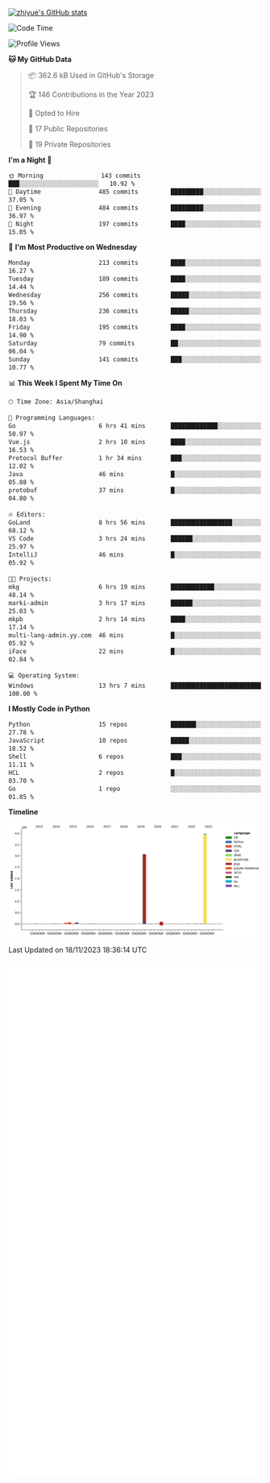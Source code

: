 
[![zhiyue's GitHub stats](https://github-readme-stats.vercel.app/api?username=zhiyue)](https://github.com/anuraghazra/github-readme-stats&&show_icons=true)

<!--START_SECTION:waka-->
![Code Time](http://img.shields.io/badge/Code%20Time-1%2C755%20hrs%206%20mins-blue)

![Profile Views](http://img.shields.io/badge/Profile%20Views-0-blue)

**🐱 My GitHub Data** 

> 📦 362.6 kB Used in GitHub's Storage 
 > 
> 🏆 146 Contributions in the Year 2023
 > 
> 💼 Opted to Hire
 > 
> 📜 17 Public Repositories 
 > 
> 🔑 19 Private Repositories 
 > 
**I'm a Night 🦉** 

```text
🌞 Morning                143 commits         ███░░░░░░░░░░░░░░░░░░░░░░   10.92 % 
🌆 Daytime                485 commits         █████████░░░░░░░░░░░░░░░░   37.05 % 
🌃 Evening                484 commits         █████████░░░░░░░░░░░░░░░░   36.97 % 
🌙 Night                  197 commits         ████░░░░░░░░░░░░░░░░░░░░░   15.05 % 
```
📅 **I'm Most Productive on Wednesday** 

```text
Monday                   213 commits         ████░░░░░░░░░░░░░░░░░░░░░   16.27 % 
Tuesday                  189 commits         ████░░░░░░░░░░░░░░░░░░░░░   14.44 % 
Wednesday                256 commits         █████░░░░░░░░░░░░░░░░░░░░   19.56 % 
Thursday                 236 commits         █████░░░░░░░░░░░░░░░░░░░░   18.03 % 
Friday                   195 commits         ████░░░░░░░░░░░░░░░░░░░░░   14.90 % 
Saturday                 79 commits          ██░░░░░░░░░░░░░░░░░░░░░░░   06.04 % 
Sunday                   141 commits         ███░░░░░░░░░░░░░░░░░░░░░░   10.77 % 
```


📊 **This Week I Spent My Time On** 

```text
🕑︎ Time Zone: Asia/Shanghai

💬 Programming Languages: 
Go                       6 hrs 41 mins       █████████████░░░░░░░░░░░░   50.97 % 
Vue.js                   2 hrs 10 mins       ████░░░░░░░░░░░░░░░░░░░░░   16.53 % 
Protocol Buffer          1 hr 34 mins        ███░░░░░░░░░░░░░░░░░░░░░░   12.02 % 
Java                     46 mins             █░░░░░░░░░░░░░░░░░░░░░░░░   05.88 % 
protobuf                 37 mins             █░░░░░░░░░░░░░░░░░░░░░░░░   04.80 % 

🔥 Editors: 
GoLand                   8 hrs 56 mins       █████████████████░░░░░░░░   68.12 % 
VS Code                  3 hrs 24 mins       ██████░░░░░░░░░░░░░░░░░░░   25.97 % 
IntelliJ                 46 mins             █░░░░░░░░░░░░░░░░░░░░░░░░   05.92 % 

🐱‍💻 Projects: 
mkg                      6 hrs 19 mins       ████████████░░░░░░░░░░░░░   48.14 % 
marki-admin              3 hrs 17 mins       ██████░░░░░░░░░░░░░░░░░░░   25.03 % 
mkpb                     2 hrs 14 mins       ████░░░░░░░░░░░░░░░░░░░░░   17.14 % 
multi-lang-admin.yy.com  46 mins             █░░░░░░░░░░░░░░░░░░░░░░░░   05.92 % 
iFace                    22 mins             █░░░░░░░░░░░░░░░░░░░░░░░░   02.84 % 

💻 Operating System: 
Windows                  13 hrs 7 mins       █████████████████████████   100.00 % 
```

**I Mostly Code in Python** 

```text
Python                   15 repos            ███████░░░░░░░░░░░░░░░░░░   27.78 % 
JavaScript               10 repos            █████░░░░░░░░░░░░░░░░░░░░   18.52 % 
Shell                    6 repos             ███░░░░░░░░░░░░░░░░░░░░░░   11.11 % 
HCL                      2 repos             █░░░░░░░░░░░░░░░░░░░░░░░░   03.70 % 
Go                       1 repo              ░░░░░░░░░░░░░░░░░░░░░░░░░   01.85 % 
```



**Timeline**

![Lines of Code chart](https://raw.githubusercontent.com/zhiyue/zhiyue/main/assets/bar_graph.png)


 Last Updated on 18/11/2023 18:36:14 UTC
<!--END_SECTION:waka-->

<!-- [![Top Langs](https://github-readme-stats.vercel.app/api/top-langs/?username=zhiyue)](https://github.com/anuraghazra/github-readme-stats) -->

![](./github-metrics.svg)

